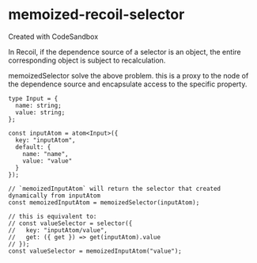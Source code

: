 # memoized-recoil-selector
Created with CodeSandbox

<p>In Recoil, if the dependence source of a selector is an object, the entire corresponding object is subject to recalculation.</p>
<p>memoizedSelector solve the above problem. this is a proxy to the node of the dependence source and encapsulate access to the specific property.</p>

```tsx
type Input = {
  name: string;
  value: string;
};

const inputAtom = atom<Input>({
  key: "inputAtom",
  default: {
    name: "name",
    value: "value"
  }
});

// `memoizedInputAtom` will return the selector that created dynamically from inputAtom
const memoizedInputAtom = memoizedSelector(inputAtom);

// this is equivalent to:
// const valueSelector = selector({
//   key: "inputAtom/value",
//   get: ({ get }) => get(inputAtom).value
// });
const valueSelector = memoizedInputAtom("value");
```
